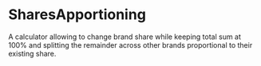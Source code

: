 # SharesApportioning
A calculator allowing to change brand share while keeping total sum at 100% and splitting the remainder across other brands proportional to their existing share.

